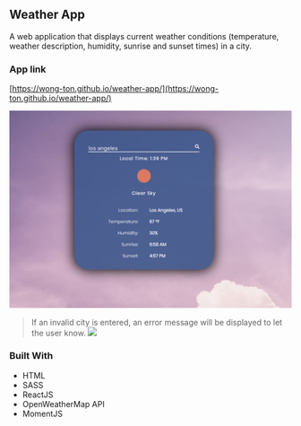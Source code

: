 ## Weather App
A web application that displays current weather conditions (temperature, weather description, humidity, sunrise and sunset times) in a city.

### App link
[https://wong-ton.github.io/weather-app/](https://wong-ton.github.io/weather-app/)

![](/public/weather-app-screenshot-1.png)


>If an invalid city is entered, an error message will be displayed to let the user know.
![](/pubic/weather-app-screenshot-2.png)


### Built With
+ HTML
+ SASS
+ ReactJS
+ OpenWeatherMap API
+ MomentJS